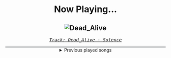 <div align="center"> 
<h1>Now Playing...</h1>

![Dead_Alive](https://i.scdn.co/image/ab67616d00001e02aa63789c190d2a4e30475146)
--
_<samp><a href="https://open.spotify.com/track/4pZJXU5qsZfWj5Gnp5UgSR">Track: Dead_Alive - Solence</a></samp>_

<div style="border: 1px #4B5054 solid"></div>
<details>
  <summary>
    Previous played songs
  </summary>
  <table>
    <thead>
      <tr>
        <th>
          Artist
        </th>
        <th>
          Song
        </th>
        <th>
          Link
        </th>
      </tr>
    </thead>
    <tbody>
      <tr><td>Solence</td><td>Dead_Alive</td><td><a href="https://open.spotify.com/track/4pZJXU5qsZfWj5Gnp5UgSR">https://open.spotify.com/track/4pZJXU5qsZfWj5Gnp5UgSR</a></td></tr><tr><td>Wind Walkers</td><td>Hereditary</td><td><a href="https://open.spotify.com/track/4j4NCpKg0dZKqepfdwL1KH">https://open.spotify.com/track/4j4NCpKg0dZKqepfdwL1KH</a></td></tr><tr><td>Memphis May Fire</td><td>Overdose - feat. Blindside</td><td><a href="https://open.spotify.com/track/69CQf9CTQM4vJ1JVHrjujt">https://open.spotify.com/track/69CQf9CTQM4vJ1JVHrjujt</a></td></tr><tr><td>AVRALIZE</td><td>bite my tongue</td><td><a href="https://open.spotify.com/track/2HJ6AOtp1gkrQcPUixfprn">https://open.spotify.com/track/2HJ6AOtp1gkrQcPUixfprn</a></td></tr><tr><td>Bury Tomorrow</td><td>Let Go</td><td><a href="https://open.spotify.com/track/3vRFqfcFORdkkePTSK8tfu">https://open.spotify.com/track/3vRFqfcFORdkkePTSK8tfu</a></td></tr><tr><td>Dead by April</td><td>I Can't Breathe</td><td><a href="https://open.spotify.com/track/2kNwTLUVbnNkBKaQw0apx0">https://open.spotify.com/track/2kNwTLUVbnNkBKaQw0apx0</a></td></tr><tr><td>Dead by April</td><td>I Can't Breathe</td><td><a href="https://open.spotify.com/track/2kNwTLUVbnNkBKaQw0apx0">https://open.spotify.com/track/2kNwTLUVbnNkBKaQw0apx0</a></td></tr><tr><td>Prospective</td><td>Who I Am</td><td><a href="https://open.spotify.com/track/2XhYbV3krZFmPbaVOHmXfB">https://open.spotify.com/track/2XhYbV3krZFmPbaVOHmXfB</a></td></tr><tr><td>Motionless In White</td><td>Sign Of Life</td><td><a href="https://open.spotify.com/track/73QoCfWJJWbRYmm5nCH5Y2">https://open.spotify.com/track/73QoCfWJJWbRYmm5nCH5Y2</a></td></tr><tr><td>Sunday Night Low</td><td>I LET MYSELF DOWN</td><td><a href="https://open.spotify.com/track/7tv3yM7msE9AbwL0ACScH8">https://open.spotify.com/track/7tv3yM7msE9AbwL0ACScH8</a></td></tr><tr><td>The Devil Wears Prada</td><td>So Low</td><td><a href="https://open.spotify.com/track/1IiIU0r2LShFKOP609LVpI">https://open.spotify.com/track/1IiIU0r2LShFKOP609LVpI</a></td></tr><tr><td>Breaking Benjamin</td><td>Unknown Soldier</td><td><a href="https://open.spotify.com/track/4u9UZQxoVkabuLZldQGHi6">https://open.spotify.com/track/4u9UZQxoVkabuLZldQGHi6</a></td></tr><tr><td>Orbit Culture</td><td>Bloodhound</td><td><a href="https://open.spotify.com/track/5ITUTmWTYZX7yAXqElVMrN">https://open.spotify.com/track/5ITUTmWTYZX7yAXqElVMrN</a></td></tr><tr><td>The Pretty Wild</td><td>PARADOX</td><td><a href="https://open.spotify.com/track/4KZUetMsBaYdvWcLQ3bF3x">https://open.spotify.com/track/4KZUetMsBaYdvWcLQ3bF3x</a></td></tr><tr><td>The Browning</td><td>OMNI</td><td><a href="https://open.spotify.com/track/6Ud1tsf0yNR4EGy55KZrvg">https://open.spotify.com/track/6Ud1tsf0yNR4EGy55KZrvg</a></td></tr><tr><td>Dayseeker</td><td>Crawl Back To My Coffin</td><td><a href="https://open.spotify.com/track/2p50qhRb0mnj9H8fLoQRf1">https://open.spotify.com/track/2p50qhRb0mnj9H8fLoQRf1</a></td></tr><tr><td>Bad Omens</td><td>Dying To Love</td><td><a href="https://open.spotify.com/track/1TPdMmb92BoWvDFQlCuVl0">https://open.spotify.com/track/1TPdMmb92BoWvDFQlCuVl0</a></td></tr><tr><td>Bad Omens</td><td>Specter</td><td><a href="https://open.spotify.com/track/4tYZITlkV2U7y09hM6TlE5">https://open.spotify.com/track/4tYZITlkV2U7y09hM6TlE5</a></td></tr><tr><td>Bad Omens</td><td>Impose</td><td><a href="https://open.spotify.com/track/4OYjNoPLCwAByzY70lA5ni">https://open.spotify.com/track/4OYjNoPLCwAByzY70lA5ni</a></td></tr><tr><td>Bad Omens</td><td>Dying To Love</td><td><a href="https://open.spotify.com/track/1TPdMmb92BoWvDFQlCuVl0">https://open.spotify.com/track/1TPdMmb92BoWvDFQlCuVl0</a></td></tr>
    </tbody>
  </table>
</details>

</div>
